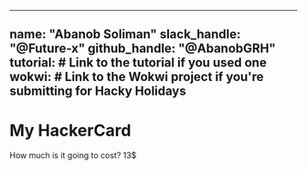 
---
name: "Abanob Soliman"
slack_handle: "@Future-x"
github_handle: "@AbanobGRH"
tutorial: # Link to the tutorial if you used one
wokwi: # Link to the Wokwi project if you're submitting for Hacky Holidays
---

# My HackerCard


How much is it going to cost? 13$

